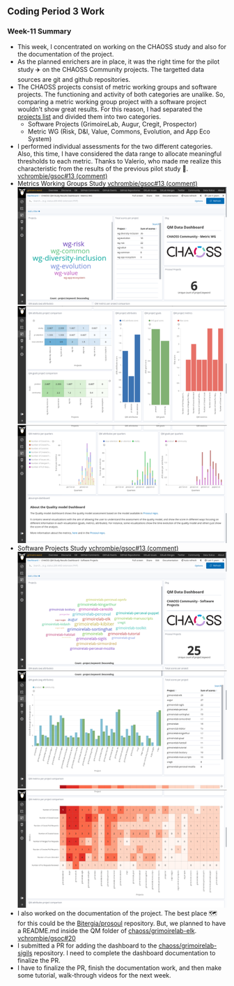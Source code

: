 ## Coding Period 3 Work

### Week-11 Summary

- This week, I concentrated on working on the CHAOSS study and also for the documentation of the project.
- As the planned enrichers are in place, it was the right time for the pilot study :airplane: on the CHAOSS Community projects. The targetted data sources are git and github repositories.
- The CHAOSS projects consist of metric working groups and software projects. The functioning and activity of both categories are unalike. So, comparing a metric working group project with a software project wouldn't show great results. For this reason, I had separated the [projects list](https://gitlab.com/Bitergia/c/CHAOSS/sources/-/master/projects.json) and divided them into two categories.
  - Software Projects (GrimoireLab, Augur, Cregit, Prospector)
  - Metric WG (Risk, D&I, Value, Commons, Evolution, and App Eco System)
- I performed individual assessments for the two different categories. Also, this time, I have considered the data range to allocate meaningful thresholds to each metric. Thanks to Valerio, who made me realize this characteristic from the results of the previous pilot study :helicopter:.  [vchrombie/gsoc#13 (comment)](https://github.com/vchrombie/gsoc/issues/13#issuecomment-674578813)
- Metrics Working Groups Study [vchrombie/gsoc#13 (comment)](https://github.com/vchrombie/gsoc/issues/13#issuecomment-674579035)
  ![chaoss-wg](chaoss-wg-1.png)
  ![chaoss-wg](chaoss-wg-2.png)
  ![chaoss-wg](chaoss-wg-3.png)
- Software Projects Study [vchrombie/gsoc#13 (comment)](https://github.com/vchrombie/gsoc/issues/13#issuecomment-674579264)
  ![chaoss-soft](chaoss-soft-1.png)
  ![chaoss-soft](chaoss-soft-2.png)
  ![chaoss-soft](chaoss-soft-3.png)
- I also worked on the documentation of the project. The best place :world_map: for this could be the [Bitergia/prosoul](https://github.com/Bitergia/prosoul) repository. But, we planned to have a README.md inside the QM folder of [chaoss/grimoirelab-elk](https://github.com/chaoss/grimoirelab-elk/). [vchrombie/gsoc#20](https://github.com/vchrombie/gsoc/issues/20)
- I submitted a PR for adding the dashboard to the [chaoss/grimoirelab-sigils](https://github.com/chaoss/grimoirelab-sigils) repository. I need to complete the dashboard documentation to finalize the PR.
- I have to finalize the PR, finish the documentation work, and then make some tutorial, walk-through videos for the next week.
